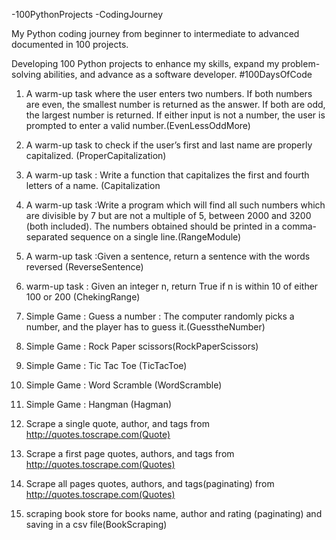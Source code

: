 -100PythonProjects -CodingJourney

My Python coding journey from beginner to intermediate to advanced documented in 100 projects.

Developing 100 Python projects to enhance my skills, expand my problem-solving abilities, and advance as a software developer. #100DaysOfCode

1. A warm-up task where the user enters two numbers. If both numbers are even, the smallest number is returned as the answer. If both are odd, the largest number is returned. If either input is not a number, the user is prompted to enter a valid number.(EvenLessOddMore)
   
2. A warm-up task to check if the user’s first and last name are properly capitalized. (ProperCapitalization)

3. A warm-up task : Write a function that capitalizes the first and fourth letters of a name. (Capitalization

4. A warm-up task :Write a program which will find all such numbers which are divisible by 7 but are not a multiple of 5, between 2000 and 3200 (both included). The numbers obtained should be printed in a comma-separated sequence on a single line.(RangeModule)

5. A warm-up task :Given a sentence, return a sentence with the words reversed (ReverseSentence)

6.  warm-up task : Given an integer n, return True if n is within 10 of either 100 or 200 (ChekingRange)

7.  Simple Game : Guess a number : The computer randomly picks a number, and the player has to guess it.(GuesstheNumber)

8.  Simple Game : Rock Paper scissors(RockPaperScissors)

9.  Simple Game : Tic Tac Toe (TicTacToe)

10. Simple Game : Word Scramble (WordScramble)

11.  Simple Game : Hangman (Hagman)

12.  Scrape a single quote, author, and tags from http://quotes.toscrape.com(Quote)

13.  Scrape a first page quotes, authors, and tags from http://quotes.toscrape.com(Quotes)

14.  Scrape all pages quotes, authors, and tags(paginating) from http://quotes.toscrape.com(Quotes)

15.  scraping book store for books name, author and rating (paginating) and saving in a csv file(BookScraping)
















